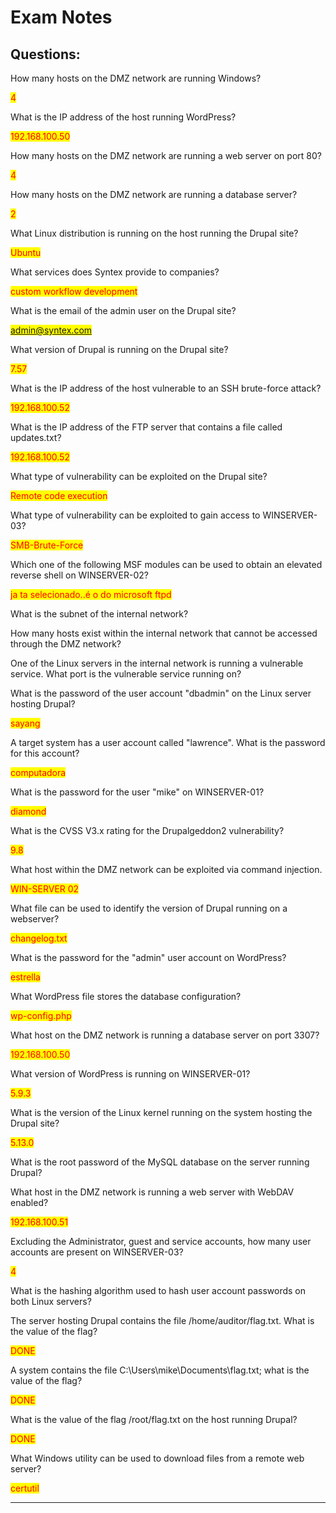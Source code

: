 # Exam Notes

## Questions:



How many hosts on the DMZ network are running Windows?

<mark style="color:red;">4</mark>



What is the IP address of the host running WordPress?

<mark style="color:red;">192.168.100.50</mark>



How many hosts on the DMZ network are running a web server on port 80?

&#x20;<mark style="color:red;">4</mark>



How many hosts on the DMZ network are running a database server?

<mark style="color:red;">2</mark>





What Linux distribution is running on the host running the Drupal site?

<mark style="color:red;">Ubuntu</mark>



What services does Syntex provide to companies?

<mark style="color:red;">custom workflow development</mark>



What is the email of the admin user on the Drupal site?

<mark style="color:red;">admin@syntex.com</mark>



What version of Drupal is running on the Drupal site?

<mark style="color:red;">7.57</mark>



What is the IP address of the host vulnerable to an SSH brute-force attack?

<mark style="color:red;">192.168.100.52</mark>





What is the IP address of the FTP server that contains a file called updates.txt?

<mark style="color:red;">192.168.100.52</mark>



What type of vulnerability can be exploited on the Drupal site?

<mark style="color:red;">Remote code execution</mark>





What type of vulnerability can be exploited to gain access to WINSERVER-03?

<mark style="color:red;">SMB-Brute-Force</mark>





Which one of the following MSF modules can be used to obtain an elevated reverse shell on WINSERVER-02?

<mark style="color:red;">ja ta selecionado..é o do microsoft ftpd</mark>



What is the subnet of the internal network?







How many hosts exist within the internal network that cannot be accessed through the DMZ network?







One of the Linux servers in the internal network is running a vulnerable service. What port is the vulnerable service running on?





What is the password of the user account "dbadmin" on the Linux server hosting Drupal?

<mark style="color:red;">sayang</mark>





A target system has a user account called "lawrence". What is the password for this account?

<mark style="color:red;">computadora</mark>





What is the password for the user "mike" on WINSERVER-01?

<mark style="color:red;">diamond</mark>





What is the CVSS V3.x rating for the Drupalgeddon2 vulnerability?

<mark style="color:red;">9.8</mark>



What host within the DMZ network can be exploited via command injection.

<mark style="color:red;">WIN-SERVER 02</mark>



What file can be used to identify the version of Drupal running on a webserver?

<mark style="color:red;">changelog.txt</mark>



What is the password for the "admin" user account on WordPress?

<mark style="color:red;">estrella</mark>



What WordPress file stores the database configuration?

<mark style="color:red;">wp-config.php</mark>





What host on the DMZ network is running a database server on port 3307?

<mark style="color:red;">192.168.100.50</mark>





What version of WordPress is running on WINSERVER-01?

<mark style="color:red;">5.9.3</mark>



What is the version of the Linux kernel running on the system hosting the Drupal site?

<mark style="color:red;">5.13.0</mark>



What is the root password of the MySQL database on the server running Drupal?







What host in the DMZ network is running a web server with WebDAV enabled?

<mark style="color:red;">192.168.100.51</mark>





Excluding the Administrator, guest and service accounts, how many user accounts are present on WINSERVER-03?

<mark style="color:red;">4</mark>





What is the hashing algorithm used to hash user account passwords on both Linux servers?







The server hosting Drupal contains the file /home/auditor/flag.txt. What is the value of the flag?

<mark style="color:red;">DONE</mark>



A system contains the file C:\Users\mike\Documents\flag.txt; what is the value of the flag?

<mark style="color:red;">DONE</mark>



What is the value of the flag /root/flag.txt on the host running Drupal?

<mark style="color:red;">DONE</mark>





What Windows utility can be used to download files from a remote web server?

<mark style="color:red;">certutil</mark>





***


































